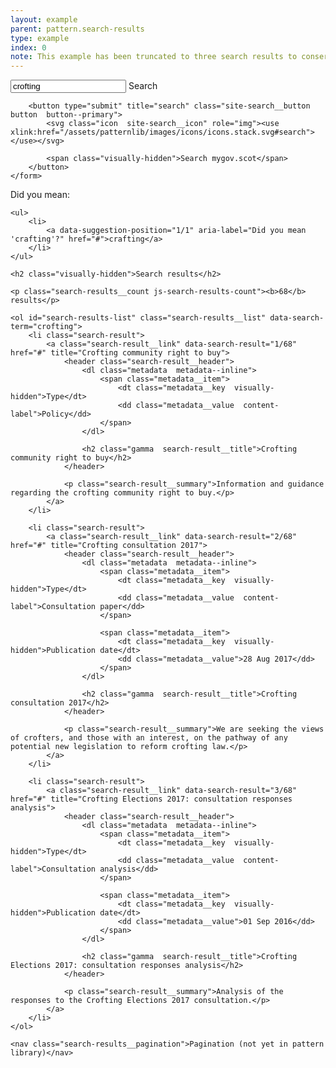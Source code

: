 ```yaml
---
layout: example
parent: pattern.search-results
type: example
index: 0
note: This example has been truncated to three search results to conserve space.
---
```


<div class="search-results">

<div class="site-search">
    <form role="search" class="site-search__form">
        <input name="q" required="" id="site-search" class="site-search__input" type="text" placeholder="Search" value="crofting" autocomplete="off">
        <label class="site-search__label visually-hidden" for="site-search">Search</label>

        <button type="submit" title="search" class="site-search__button  button  button--primary">
            <svg class="icon  site-search__icon" role="img"><use xlink:href="/assets/patternlib/images/icons/icons.stack.svg#search"></use></svg>

            <span class="visually-hidden">Search mygov.scot</span>
        </button>
    </form>
</div>

<nav id="suggestions" class="search-suggestions" aria-label="Alternative search suggestions">
    <span aria-hidden="true">Did you mean:</span>

    <ul>
        <li>
            <a data-suggestion-position="1/1" aria-label="Did you mean 'crafting'?" href="#">crafting</a>
        </li>
    </ul>
</nav>

<section id="search-results" class="search-results">

    <h2 class="visually-hidden">Search results</h2>

    <p class="search-results__count js-search-results-count"><b>68</b> results</p>

    <ol id="search-results-list" class="search-results__list" data-search-term="crofting">
        <li class="search-result">
            <a class="search-result__link" data-search-result="1/68" href="#" title="Crofting community right to buy">
                <header class="search-result__header">
                    <dl class="metadata  metadata--inline">
                        <span class="metadata__item">
                            <dt class="metadata__key  visually-hidden">Type</dt>
                            <dd class="metadata__value  content-label">Policy</dd>
                        </span>
                    </dl>

                    <h2 class="gamma  search-result__title">Crofting community right to buy</h2>
                </header>

                <p class="search-result__summary">Information and guidance regarding the crofting community right to buy.</p>
            </a>
        </li>

        <li class="search-result">
            <a class="search-result__link" data-search-result="2/68" href="#" title="Crofting consultation 2017">
                <header class="search-result__header">
                    <dl class="metadata  metadata--inline">
                        <span class="metadata__item">
                            <dt class="metadata__key  visually-hidden">Type</dt>
                            <dd class="metadata__value  content-label">Consultation paper</dd>
                        </span>

                        <span class="metadata__item">
                            <dt class="metadata__key  visually-hidden">Publication date</dt>
                            <dd class="metadata__value">28 Aug 2017</dd>
                        </span>
                    </dl>

                    <h2 class="gamma  search-result__title">Crofting consultation 2017</h2>
                </header>

                <p class="search-result__summary">We are seeking the views of crofters, and those with an interest, on the pathway of any potential new legislation to reform crofting law.</p>
            </a>
        </li>

        <li class="search-result">
            <a class="search-result__link" data-search-result="3/68" href="#" title="Crofting Elections 2017: consultation responses analysis">
                <header class="search-result__header">
                    <dl class="metadata  metadata--inline">
                        <span class="metadata__item">
                            <dt class="metadata__key  visually-hidden">Type</dt>
                            <dd class="metadata__value  content-label">Consultation analysis</dd>
                        </span>

                        <span class="metadata__item">
                            <dt class="metadata__key  visually-hidden">Publication date</dt>
                            <dd class="metadata__value">01 Sep 2016</dd>
                        </span>
                    </dl>

                    <h2 class="gamma  search-result__title">Crofting Elections 2017: consultation responses analysis</h2>
                </header>

                <p class="search-result__summary">Analysis of the responses to the Crofting Elections 2017 consultation.</p>
            </a>
        </li>
    </ol>

    <nav class="search-results__pagination">Pagination (not yet in pattern library)</nav>
</section>

